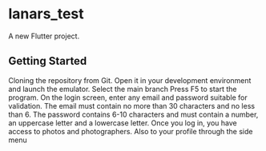 # lanars_test

A new Flutter project.

## Getting Started

Cloning the repository from Git.
Open it in your development environment and launch the emulator.
Select the main branch
Press F5 to start the program.
On the login screen, enter any email and password suitable for validation. The email must contain no more than 30 characters and no less than 6. The password contains 6-10 characters and must contain a number, an uppercase letter and a lowercase letter.
Once you log in, you have access to photos and photographers. Also to your profile through the side menu

